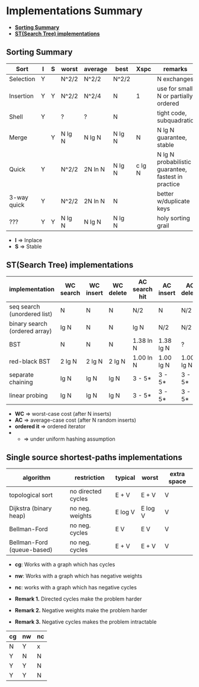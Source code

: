 # Implementations Summary

  * [**Sorting Summary**](#sorting-summary)
  * [**ST(Search Tree) implementations**](#stsearch-tree-implementations)

## Sorting Summary    

| Sort        | I | S | worst  | average | best    | Xspc | remarks
| ----------- |---|---| ------ | ------- | ------- | ---- | --------------------
| Selection   | Y |   | N^2/2  |   N^2/2 |   N^2/2 |      | N exchanges
| Insertion   | Y | Y | N^2/2  |   N^2/4 |       N |   1  | use for small N or partially ordered
| Shell       | Y |   |     ?  |       ? |       N |      | tight code, subquadratic
| Merge       |   | Y | N lg N |  N lg N |  N lg N |   N  | N lg N guarantee, stable
| Quick       | Y |   | N^2/2  | 2N ln N |  N lg N |c lg N| N lg N probabilistic guarantee, fastest in practice
| 3-way quick | Y |   | N^2/2  | 2N ln N |       N |      | better w/duplicate keys
| ???         | Y | Y | N lg N |  N lg N |  N lg N |      | holy sorting grail

* **I** => Inplace
* **S** => Stable

## ST(Search Tree) implementations

| implementation                | WC search | WC insert | WC delete | AC search hit | AC insert | AC delete | ordered it? | key i/f
| --------------                | --------- | --------- | --------- | ------------- | --------- | --------- | ----------- | -------
| seq search (unordered list)   |   N       |      N    |      N    |       N/2     |   N       |    N/2    |     no      | equals()
| binary search (ordered array) |  lg N     |      N    |      N    |      lg N     |  N/2      |    N/2    |    yes      | compareTo()
| BST                           |   N       |      N    |      N    |    1.38 ln N  | 1.38 lg N |     ?     |    yes      | compareTo()
| red-black BST                 | 2 lg N    |    2 lg N |    2 lg N |    1.00 ln N  | 1.00 lg N | 1.00 lg N |    yes      | compareTo()
| separate chaining             |   lg N    |      lg N |      lg N |    3 - 5*     | 3 - 5*    | 3 - 5*    |     no      | equals()
| linear probing                |   lg N    |      lg N |      lg N |    3 - 5*     | 3 - 5*    | 3 - 5*    |     no      | equals()

* **WC** => worst-case cost (after N inserts)
* **AC** => average-case cost (after N random inserts)
* **ordered it** => ordered iterator
* * => under uniform hashing assumption


## Single source shortest-paths implementations

| algorithm                 | restriction        | typical | worst   | extra space
| ------------------------- | ------------------ | ------- | ------- | -----------
| topological sort          | no directed cycles | E + V   | E + V   | V
| Dijkstra (binary heap)    | no neg. weights    | E log V | E log V | V
| Bellman-Ford              | no neg. cycles     | E V     | E V     | V
| Bellman-Ford (queue-based)| no neg. cycles     | E + V   | E + V   | V

* **cg**: Works with a graph which has cycles
* **nw**: Works with a graph which has negative weights
* **nc**: works with a graph which has negative cycles

* **Remark 1.** Directed cycles make the problem harder
* **Remark 2.** Negative weights make the problem harder
* **Remark 3.** Negative cycles makes the problem intractable

| cg | nw | nc |
| -- | -- | -- |
|  N |  Y |  x |
|  Y |  N |  N |
|  Y |  Y |  N |
|  Y |  Y |  N |
